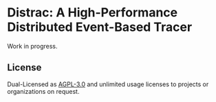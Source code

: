 # Distrac: A High-Performance Distributed Event-Based Tracer

Work in progress.

## License

Dual-Licensed as [AGPL-3.0](https://www.gnu.org/licenses/agpl-3.0.html) and unlimited
usage licenses to projects or organizations on request.
